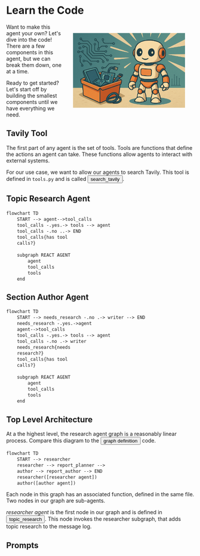 # Learn the Code


<img src="_static/robots/hero.png" alt="Components Robot" style="float:right; max-width:300px;margin:25px;" />

Want to make this agent your own? Let's dive into the code!
There are a few components in this agent, but we can break them down, one at a time.

Ready to get started? Let's start off by building the smallest components until we have everything we need.

<!-- fold:break -->

## Tavily Tool

The first part of any agent is the set of tools. 
Tools are functions that define the actions an agent can take.
These functions allow agents to interact with external systems.

For our use case, we want to allow our agents to search Tavily.
This tool is defined in `tools.py` and is called 
<button onclick="goToLineAndSelect('code/sample_searching_agent/tools.py', 'async def search_tavily');"><i class="fas fa-code"></i> search_tavily</button>.

<!-- fold:break -->

## Topic Research Agent

```mermaid
flowchart TD
    START --> agent-->tool_calls
    tool_calls -.yes.-> tools --> agent
    tool_calls -.no ..-> END
    tool_calls{has tool
    calls?}

    subgraph REACT AGENT
        agent
        tool_calls
        tools
    end
```

<!-- fold:break -->

## Section Author Agent

```mermaid
flowchart TD
    START --> needs_research -.no .-> writer --> END
    needs_research -.yes.->agent
    agent-->tool_calls
    tool_calls -.yes.-> tools --> agent
    tool_calls -.no .-> writer
    needs_research{needs
    research?}
    tool_calls{has tool
    calls?}

    subgraph REACT AGENT
        agent
        tool_calls
        tools
    end
```

<!-- fold:break -->

## Top Level Architecture

At a the highest level, the research agent graph is a reasonably linear process. Compare this diagram to the <button onclick="goToLineAndSelect('code/sample_searching_agent/agent.py', 'graph =');"><i class="fas fa-code"></i> graph definition</button> code.

```mermaid
flowchart TD
    START --> researcher
    researcher --> report_planner --> 
    author --> report_author --> END
    researcher([researcher agent])
    author([author agent])
```

Each node in this graph has an associated function, defined in the same file. Two nodes in our graph are sub-agents. 

*researcher agent* is the first node in our graph and is defined in <button onclick="goToLineAndSelect('code/sample_searching_agent/agent.py', 'def topic_research');"><i class="fas fa-code"></i> topic_research</button>. This node invokes the researcher subgraph, that adds topic research to the message log. 

<!-- fold:break -->

## Prompts

